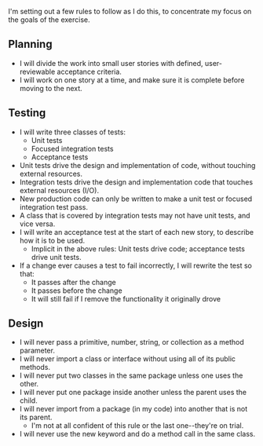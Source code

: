 I'm setting out a few rules to follow as I do this, to concentrate my focus on the goals of the
exercise.

Planning
--------
* I will divide the work into small user stories with defined, user-reviewable acceptance criteria.
* I will work on one story at a time, and make sure it is complete before moving to the next.

Testing
-------
* I will write three classes of tests:
  * Unit tests
  * Focused integration tests
  * Acceptance tests
* Unit tests drive the design and implementation of code, without touching external resources.
* Integration tests drive the design and implementation code that touches external resources (I/O).
* New production code can only be written to make a unit test or focused integration test pass.
* A class that is covered by integration tests may not have unit tests, and vice versa.
* I will write an acceptance test at the start of each new story, to describe how it is to be used.
  * Implicit in the above rules: Unit tests drive code; acceptance tests drive unit tests.
* If a change ever causes a test to fail incorrectly, I will rewrite the test so that:
  * It passes after the change
  * It passes before the change
  * It will still fail if I remove the functionality it originally drove

Design
------
* I will never pass a primitive, number, string, or collection as a method parameter.
* I will never import a class or interface without using all of its public methods.
* I will never put two classes in the same package unless one uses the other.
* I will never put one package inside another unless the parent uses the child.
* I will never import from a package (in my code) into another that is not its parent.
  * I'm not at all confident of this rule or the last one--they're on trial.
* I will never use the new keyword and do a method call in the same class.
